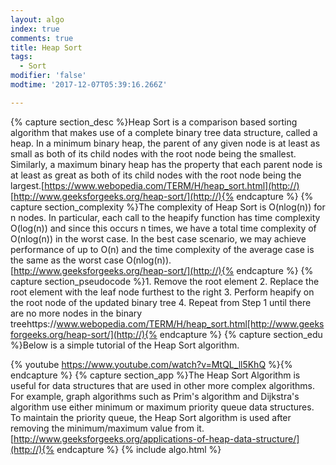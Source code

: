 ```yaml
---
layout: algo
index: true
comments: true
title: Heap Sort
tags:
  - Sort
modifier: 'false'
modtime: '2017-12-07T05:39:16.266Z'

---
```

{% capture section_desc %}Heap Sort is a comparison based sorting algorithm that makes use of a complete binary tree data structure, called a heap.  In a minimum binary heap, the parent of any given node is at least as small as both of its child nodes with the root node being the smallest.  Similarly, a maximum binary heap has the property that each parent node is at least as great as both of its child nodes with the root node being the largest.[https://www.webopedia.com/TERM/H/heap_sort.html](http://)
[http://www.geeksforgeeks.org/heap-sort/](http://){% endcapture %}
{% capture section_complexity %}The complexity of Heap Sort is O(nlog(n)) for n nodes.  In particular, each call to the heapify function has time complexity O(log(n)) and since this occurs n times, we have a total time complexity of O(nlog(n)) in the worst case.  In the best case scenario, we may achieve performance of up to O(n) and the time complexity of the average case is the same as the worst case O(nlog(n)).[http://www.geeksforgeeks.org/heap-sort/](http://){% endcapture %}
{% capture section_pseudocode %}1. Remove the root element
2. Replace the root element with the leaf node furthest to the right
3. Perform heapify on the root node of the updated binary tree
4. Repeat from Step 1 until there are no more nodes in the binary treehttps://www.webopedia.com/TERM/H/heap_sort.html[http://www.geeksforgeeks.org/heap-sort/](http://){% endcapture %}
{% capture section_edu %}Below is a simple tutorial of the Heap Sort algorithm.

{% youtube https://www.youtube.com/watch?v=MtQL_ll5KhQ %}{% endcapture %}
{% capture section_app %}The Heap Sort Algorithm is useful for data structures that are used in other more complex algorithms.  For example, graph algorithms such as Prim's algorithm and Dijkstra's algorithm use either minimum or maximum priority queue data structures.  To maintain the priority queue, the Heap Sort algorithm is used after removing the minimum/maximum value from it.[http://www.geeksforgeeks.org/applications-of-heap-data-structure/](http://){% endcapture %}
{% include algo.html %}